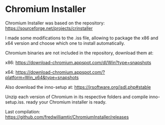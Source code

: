 # Chromium Installer

Chromium Installer was based on the repository: https://sourceforge.net/projects/crinstaller

I made some modifications to the .iss file, allowing to package the x86 and x64 version and choose which one to install automatically.

Chromium binaries are not included in the repository, download them at:

x86: https://download-chromium.appspot.com/dl/Win?type=snapshots

x64: https://download-chromium.appspot.com/?platform=Win_x64&type=snapshots

Also download the inno-setup at: https://jrsoftware.org/isdl.php#stable

Unzip each version of Chromium in its respective folders and compile inno-setup.iss. ready your Chromium installer is ready.

Last compilation: https://github.com/fredwilliamtjr/ChromiumInstaller/releases
